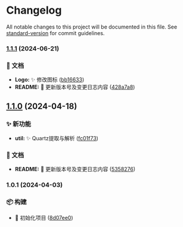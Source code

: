 # Changelog

All notable changes to this project will be documented in this file. See [standard-version](https://github.com/conventional-changelog/standard-version) for commit guidelines.

### [1.1.1](https://github.com/EmirioBomb/python-collections/compare/python-collections-v1.1.0...python-collections-v1.1.1) (2024-06-21)


### 📝 文档

* **Logo:** :sparkles: 修改图标 ([bb16633](https://github.com/EmirioBomb/python-collections/commit/bb166331ff3ec6bf7f18b3622ef68e13231fa110))
* **README:** :memo: 更新版本号及变更日志内容 ([428a7a8](https://github.com/EmirioBomb/python-collections/commit/428a7a821ac4533348116e3a41ee83d8079cff5d))

## [1.1.0](https://github.com/EmirioBomb/python-collections/compare/python-collections-v1.0.1...python-collections-v1.1.0) (2024-04-18)


### ✨ 新功能

* **util:** :sparkles: Quartz提取与解析 ([fc01f73](https://github.com/EmirioBomb/python-collections/commit/fc01f733ec5f26e848bb6cdb74b79e41c5a20747))


### 📝 文档

* **README:** :memo: 更新版本号及变更日志内容 ([5358276](https://github.com/EmirioBomb/python-collections/commit/5358276552fe1da34abdd36f8aa47500f34e3c53))

### 1.0.1 (2024-04-03)


### 📦‍ 构建

* :tada: 初始化项目 ([8d07ee0](https://github.com/EmirioBomb/python-collections/commit/8d07ee0beb1fcf53e66c09ae3e58dd54cc86955a))
